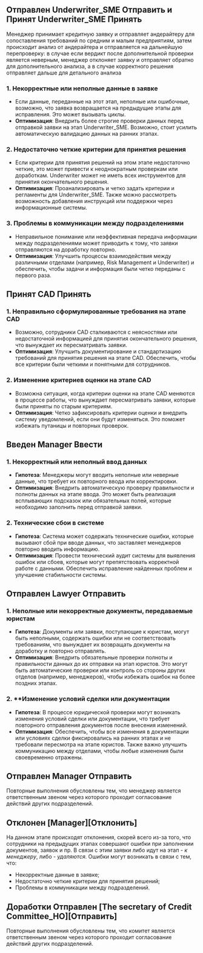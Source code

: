 ## **Отправлен Underwriter_SME Отправить** и **Принят Underwriter_SME Принять**

Менеджер принимает кредитную заявку и отправляет андерайтеру для сопоставления требований по средним и малым предприятиям, затем происходит анализ от андерайтера и отправляется на дальнейшую перепроверку: в случае если вердикт после дополнительной проверки является неверным, менеджер отклоняет заявку и отправляет обратно для дополнительного анализа, а в случае корректного решения отправляет дальше для детального анализа 
### 1. **Некорректные или неполные данные в заявке**
- Если данные, переданные на этот этап, неполные или ошибочные, возможно, что заявка возвращается на предыдущие этапы для исправления. Это может вызывать циклы.
- **Оптимизация**: Внедрить более строгие проверки данных перед отправкой заявки на этап Underwriter_SME. Возможно, стоит усилить автоматическую валидацию данных на ранних этапах.

### 2. **Недостаточно четкие критерии для принятия решения**
- Если критерии для принятия решений на этом этапе недостаточно четкие, это может привести к неоднократным проверкам или доработкам. Underwriter может не иметь всех инструментов для принятия окончательного решения.
- **Оптимизация**: Проанализировать и четко задать критерии и регламенты для Underwriter_SME. Также можно рассмотреть возможность добавления инструкций или поддержки через информационные системы.
### 3. **Проблемы в коммуникации между подразделениями**
- Неправильное понимание или неэффективная передача информации между подразделениями может приводить к тому, что заявки отправляются на доработку повторно.
- **Оптимизация**: Улучшить процессы взаимодействия между различными отделами (например, Risk Management и Underwriter) и обеспечить, чтобы задачи и информация были четко переданы с первого раза.


## **Принят CAD Принять**

### 1. **Неправильно сформулированные требования на этапе CAD**
- Возможно, сотрудники CAD сталкиваются с неясностями или недостаточной информацией для принятия окончательного решения, что вынуждает их пересматривать заявки.
- **Оптимизация**: Улучшить документирование и стандартизацию требований для принятия решения на этапе CAD. Обеспечить, чтобы все критерии были четкими и понятными для сотрудников.

### 2. **Изменение критериев оценки на этапе CAD**
- Возможна ситуация, когда критерии оценки на этапе CAD меняются в процессе работы, что вынуждает пересматривать заявки, которые были приняты по старым критериям.
- **Оптимизация**: Четко зафиксировать критерии оценки и внедрить систему уведомлений, если они будут изменяться. Это поможет избежать путаницы и повторных проверок.

## **Введен Manager Ввести**
### 1. **Некорректный или неполный ввод данных**
- **Гипотеза**: Менеджеры могут вводить неполные или неверные данные, что требует их повторного ввода или корректировки.
- **Оптимизация**: Внедрить автоматическую проверку правильности и полноты данных на этапе ввода. Это может быть реализация всплывающих подсказок или обязательных полей, которые необходимо заполнить перед отправкой заявки.

### 2. **Технические сбои в системе**
- **Гипотеза**: Система может содержать технические ошибки, которые вызывают сбой при вводе данных, что заставляет менеджеров повторно вводить информацию.
- **Оптимизация**: Провести технический аудит системы для выявления ошибок или сбоев, которые могут препятствовать корректной работе с данными. Обеспечить исправление найденных проблем и улучшение стабильности системы.

## **Отправлен Lawyer Отправить**

### 1. **Неполные или некорректные документы, передаваемые юристам**
- **Гипотеза**: Документы или заявки, поступающие к юристам, могут быть неполными, содержать ошибки или не соответствовать требованиям, что вынуждает их возвращать документы на доработку и повторно отправлять.
- **Оптимизация**: Внедрить обязательные проверки полноты и правильности данных до их отправки на этап юристов. Это могут быть автоматические проверки или контроль со стороны других отделов (например, менеджеров), чтобы избежать ошибок на более поздних этапах.
### 2. **Изменение условий сделки или документации
- **Гипотеза**: В процессе юридической проверки могут возникать изменения условий сделки или документации, что требует повторного отправления документов после внесения изменений.
- **Оптимизация**: Обеспечить, чтобы все изменения в документации или условиях сделки фиксировались на ранних этапах и не требовали пересмотра на этапе юристов. Также важно улучшить коммуникацию между отделами, чтобы любые изменения были своевременно отражены.

## **Отправлен Manager Отправить**
Повторные выполнения обусловлены тем, что менеджер является ответственным звеном через которого проходит согласование действий других подразделений.

## **Отклонен \[Manager]\[Отклонить]**
На данном этапе происходят отклонения, скорей всего из-за того, что сотрудники на предыдущих этапах совершают ошибки при заполнении документов, заявок и пр. В связи с этим заявки либо идут на этап - *к менеджеру*, либо - *удаляются*. 
Ошибки могут возникать в связи с тем, что:
- Некорректные данные в заявке;
- Недостаточно четкие критерии для принятия решений;
- Проблемы в коммуникации между подразделений.


## **Доработки Отправлен \[The secretary of Credit Committee_HO]\[Отправить]**
Повторные выполнения обусловлены тем, что комитет является ответственным звеном через которого проходит согласование действий других подразделений.